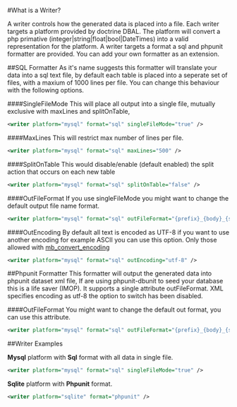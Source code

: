 #What is a Writer?

A writer controls how the generated data is placed into a file. Each writer targets a platform provided by doctrine DBAL. The platform will convert a php primative (integer|string|float|bool|DateTimes) into a valid representation for the platform. A writer targets a format a sql and phpunit formatter are provided. You can add your own formatter as an extension.

##SQL Formatter
As it's name suggests this formatter will translate your data into a sql text file, by default each table is placed into a seperate set of files, with a maxium of 1000 lines per file. You can change this behaviour with the following options.

####SingleFileMode
This will place all output into a single file, mutually exclusive with maxLines and splitOnTable,
```xml
<writer platform="mysql" format="sql" singleFileMode="true" />
```

####MaxLines
This will restrict max number of lines per file.
```xml
<writer platform="mysql" format="sql" maxLines="500" />
```

####SplitOnTable
This would disable/enable (default enabled) the split action that occurs on each new table
```xml
<writer platform="mysql" format="sql" splitOnTable="false" />
```

####OutFileFormat
If you use singleFileMode you might want to change the default output file name format.
```xml
<writer platform="mysql" format="sql" outFileFormat="{prefix}_{body}_{suffix}.{ext}" />
```

####OutEncoding
By default all text is encoded as UTF-8 if you want to use another encoding for example ASCII you can use this option. Only those allowed with [mb_convert_encoding](http://php.net/manual/en/function.mb-convert-encoding.php])
```xml
<writer platform="mysql" format="sql" outEncoding="utf-8" />
```

##Phpunit Formatter
This formatter will output the generated data into phpunit dataset xml file, If are using phpunit-dbunit to seed your database this is a life saver (IMOP). It supports a single attribute outFileFormat. XML specifies encoding as utf-8 the option to switch has been disabled.

####OutFileFormat
You might want to change the default out format, you can use this attribute.

```xml
<writer platform="mysql" format="sql" outFileFormat="{prefix}_{body}_{suffix}.{ext}" />
```

##Writer Examples

**Mysql** platform with **Sql** format with all data in single file.

```xml
<writer platform="mysql" format="sql" singleFileMode="true" />
```

**Sqlite** platform with **Phpunit** format.

```xml
<writer platform="sqlite" format="phpunit" />
```


